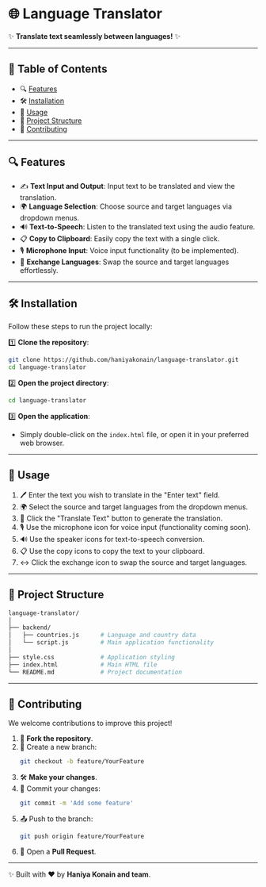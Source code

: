 # 🌐 Language Translator  

✨ **Translate text seamlessly between languages!** ✨  

---

## 📖 Table of Contents  

- 🔍 [Features](#-features)  
- 🛠️ [Installation](#-installation)  
- 🚀 [Usage](#-usage)  
- 📂 [Project Structure](#-project-structure)  
- 🤝 [Contributing](#-contributing)  

---

## 🔍 Features  

- ✍️ **Text Input and Output**: Input text to be translated and view the translation.  
- 🌍 **Language Selection**: Choose source and target languages via dropdown menus.  
- 🔊 **Text-to-Speech**: Listen to the translated text using the audio feature.  
- 📋 **Copy to Clipboard**: Easily copy the text with a single click.  
- 🎙️ **Microphone Input**: Voice input functionality (to be implemented).  
- 🔄 **Exchange Languages**: Swap the source and target languages effortlessly.  

---

## 🛠️ Installation  

Follow these steps to run the project locally:  

1️⃣ **Clone the repository**:  
```bash  
git clone https://github.com/haniyakonain/language-translator.git  
cd language-translator  
```  

2️⃣ **Open the project directory**:  
```bash  
cd language-translator  
```  

3️⃣ **Open the application**:  
- Simply double-click on the `index.html` file, or open it in your preferred web browser.  

---

## 🚀 Usage  

1. 🖊️ Enter the text you wish to translate in the "Enter text" field.  
2. 🌍 Select the source and target languages from the dropdown menus.  
3. 🔄 Click the "Translate Text" button to generate the translation.  
4. 🎙️ Use the microphone icon for voice input (functionality coming soon).  
5. 🔊 Use the speaker icons for text-to-speech conversion.  
6. 📋 Use the copy icons to copy the text to your clipboard.  
7. ↔️ Click the exchange icon to swap the source and target languages.  

---

## 📂 Project Structure  

```bash  
language-translator/  
│  
├── backend/  
│   ├── countries.js      # Language and country data  
│   └── script.js         # Main application functionality  
│  
├── style.css             # Application styling  
├── index.html            # Main HTML file  
└── README.md             # Project documentation  
```  

---

## 🤝 Contributing  

We welcome contributions to improve this project!  

1. 🍴 **Fork the repository**.  
2. 🌟 Create a new branch:  
   ```bash  
   git checkout -b feature/YourFeature  
   ```  
3. 🛠️ **Make your changes**.  
4. 💾 Commit your changes:  
   ```bash  
   git commit -m 'Add some feature'  
   ```  
5. 📤 Push to the branch:  
   ```bash  
   git push origin feature/YourFeature  
   ```  
6. 🔁 Open a **Pull Request**.  

---

✨ Built with ❤️ by **Haniya Konain and team**.  
